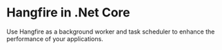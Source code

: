 # Hangfire in .Net Core

Use Hangfire as a background worker and task scheduler to enhance the performance of your applications.
